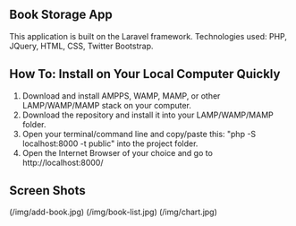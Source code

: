 ## Book Storage App

This application is built on the Laravel framework.
Technologies used: PHP, JQuery, HTML, CSS, Twitter Bootstrap.

## How To: Install on Your Local Computer Quickly

1. Download and install AMPPS, WAMP, MAMP, or other LAMP/WAMP/MAMP stack on your computer.
2. Download the repository and install it into your LAMP/WAMP/MAMP folder.
3. Open your terminal/command line and copy/paste this: "php -S localhost:8000 -t public" into the project folder.
4. Open the Internet Browser of your choice and go to http://localhost:8000/

## Screen Shots

(/img/add-book.jpg)
(/img/book-list.jpg)
(/img/chart.jpg)

